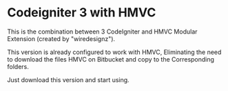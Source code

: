 # Codeigniter 3 with HMVC

This is the combination between 3 CodeIgniter and HMVC Modular Extension (created by "wiredesignz").

This version is already configured to work with HMVC, Eliminating the need to download the files HMVC on Bitbucket and copy to the Corresponding folders.

Just download this version and start using.
